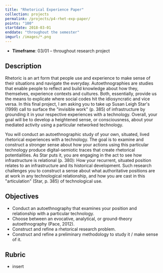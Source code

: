 ```yaml
---
title: "Rhetorical Experience Paper"
collection: projects
permalink: /projects/p4-rhet-exp-paper/
points: "100"
startdate: 2018-03-01
enddate: "throughout the semester"
imgurl: /images/*.png
---
```


<ul class="project-top-info">
  <li>
    <b>Timeframe</b>: 03/01 &ndash; throughout research project</li>
</ul>

## Description

Rhetoric is an art form that people use and experience to make sense of their situations and navigate the everyday. Autoethnographies are studies that enable people to reflect and build knowledge about how they, themselves, experience contexts and cultures. Both, essentially, provide us the means to explicate where social codes hit the idiosyncratic and vice versa. In this final project, I am asking you to take up Susan Leigh Star's (1999) call to surface the "invisible work" (p. 385) of infrastructure by grounding it in your respective experiences with a technology. Overall, your goal will be to develop a heightened sense, or consciousness, about your mediated activity using a particular networked technology.

You will conduct an autoethnographic study of your own, situated, lived rhetorical experiences with a technology. The goal is to examine and construct a stronger sense about how your actions using this particular technology produce digital-semiotic traces that create rhetorical potentialities. As Star puts it, you are engaging in the act to see how infrastructure is relational (p. 380): How your recurrent, situated position relates to an infrastructure and its historical development. Such research challenges you to construct a sense about what authoritative positions are at work in any technological relationship, and how you are cast in this "articulation" (Star, p. 385) of technological use.

## Objectives

- Conduct an autoethnography that examines your position and relationship with a particular technology.
- Choose between an evocative, analytical, or ground-theory autoethnography (Pace, 2012).
- Construct and refine a rhetorical research problem.
- Construct and refine a preliminary methodology to study it / make sense of it.

## Rubric

<ul>
  <li>
    insert</li>
</ul>
